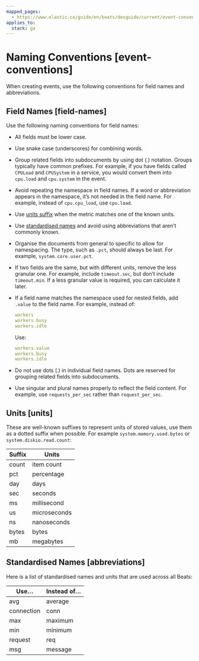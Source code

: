 ```yaml
---
mapped_pages:
  - https://www.elastic.co/guide/en/beats/devguide/current/event-conventions.html
applies_to:
  stack: ga
---
```


# Naming Conventions [event-conventions]

When creating events, use the following conventions for field names and abbreviations.

## Field Names [field-names]

Use the following naming conventions for field names:

* All fields must be lower case.
* Use snake case (underscores) for combining words.
* Group related fields into subdocuments by using dot (.) notation. Groups typically have common prefixes. For example, if you have fields called `CPULoad` and `CPUSystem` in a service, you would convert them into `cpu.load` and `cpu.system` in the event.
* Avoid repeating the namespace in field names. If a word or abbreviation appears in the namespace, it’s not needed in the field name. For example, instead of `cpu.cpu_load`, use `cpu.load`.
* Use [units suffix](#units) when the metric matches one of the known units.
* Use [standardised names](#abbreviations) and avoid using abbreviations that aren’t commonly known.
* Organise the documents from general to specific to allow for namespacing. The type, such as `.pct`, should always be last. For example, `system.core.user.pct`.
* If two fields are the same, but with different units, remove the less granular one. For example, include `timeout.sec`, but don’t include `timeout.min`. If a less granular value is required, you can calculate it later.
* If a field name matches the namespace used for nested fields, add `.value` to the field name. For example, instead of:

    ```yaml
    workers
    workers.busy
    workers.idle
    ```

    Use:

    ```yaml
    workers.value
    workers.busy
    workers.idle
    ```

* Do not use dots (.) in individual field names. Dots are reserved for grouping related fields into subdocuments.
* Use singular and plural names properly to reflect the field content. For example, use `requests_per_sec` rather than `request_per_sec`.


## Units [units]

These are well-known suffixes to represent units of stored values, use them as a dotted suffix when possible. For example `system.memory.used.bytes` or `system.diskio.read.count`:

| Suffix | Units |
| --- | --- |
| count | item count |
| pct | percentage |
| day | days |
| sec | seconds |
| ms | millisecond |
| us | microseconds |
| ns | nanoseconds |
| bytes | bytes |
| mb | megabytes |


## Standardised Names [abbreviations]

Here is a list of standardised names and units that are used across all Beats:

| Use… | Instead of… |
| --- | --- |
| avg | average |
| connection | conn |
| max | maximum |
| min | minimum |
| request | req |
| msg | message |


